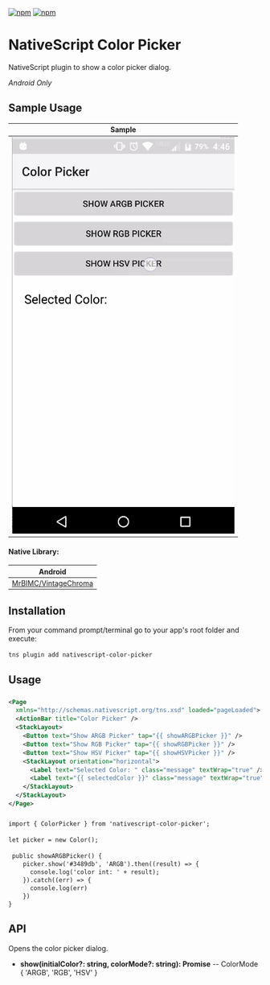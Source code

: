 [![npm](https://img.shields.io/npm/v/nativescript-color-picker.svg)](https://www.npmjs.com/package/nativescript-color-picker)
[![npm](https://img.shields.io/npm/dt/nativescript-color-picker.svg?label=npm%20downloads)](https://www.npmjs.com/package/nativescript-color-picker)

# NativeScript Color Picker
NativeScript plugin to show a color picker dialog.
 
*Android Only*

## Sample Usage

Sample      |
------------|
![Sample](./screens/cpicker.gif) |

#### Native Library: 
Android |
---------- |
[MrBIMC/VintageChroma](https://github.com/MrBIMC/VintageChroma) |


## Installation
From your command prompt/terminal go to your app's root folder and execute:

`tns plugin add nativescript-color-picker`

## Usage

###
```XML
<Page 
  xmlns="http://schemas.nativescript.org/tns.xsd" loaded="pageLoaded">
  <ActionBar title="Color Picker" />
  <StackLayout>
    <Button text="Show ARGB Picker" tap="{{ showARGBPicker }}" />
    <Button text="Show RGB Picker" tap="{{ showRGBPicker }}" />
    <Button text="Show HSV Picker" tap="{{ showHSVPicker }}" />
    <StackLayout orientation="horizontal">
      <Label text="Selected Color: " class="message" textWrap="true" />
      <Label text="{{ selectedColor }}" class="message" textWrap="true"/>
    </StackLayout>
  </StackLayout>
</Page>
```

###
```TS
import { ColorPicker } from 'nativescript-color-picker';

let picker = new Color();

 public showARGBPicker() {
    picker.show('#3489db', 'ARGB').then((result) => {
      console.log('color int: ' + result);
    }).catch((err) => {
      console.log(err)
    })
}

```

## API

 Opens the color picker dialog.
- **show(initialColor?: string, colorMode?: string): Promise<number>**
    -- ColorMode { 'ARGB', 'RGB', 'HSV' }